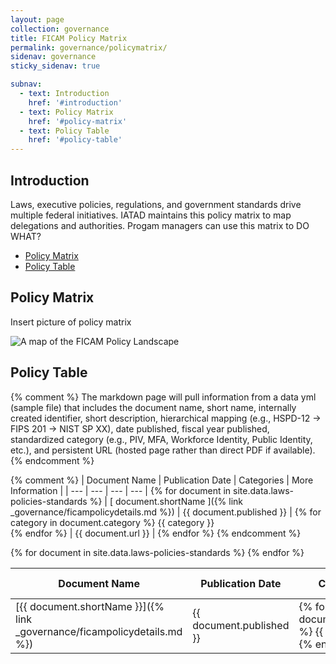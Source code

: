 ```yaml
---
layout: page
collection: governance
title: FICAM Policy Matrix
permalink: governance/policymatrix/
sidenav: governance
sticky_sidenav: true

subnav:
  - text: Introduction
    href: '#introduction'
  - text: Policy Matrix
    href: '#policy-matrix'
  - text: Policy Table
    href: '#policy-table'
---
```


## Introduction

Laws, executive policies, regulations, and government standards drive multiple federal initiatives. IATAD maintains this policy matrix to map delegations and authorities. Progam managers can use this matrix to DO WHAT?

* [Policy Matrix](#policy-matrix)
* [Policy Table](#policy-table)

## Policy Matrix

Insert picture of policy matrix

<img src="{{site.baseurl}}/assets/img/ficam-policy-landscape-map.png" alt="A map of the FICAM Policy Landscape">

## Policy Table

{% comment %}
The markdown page will pull information from a data yml (sample file) that includes the document name, short name, internally created identifier, short description, hierarchical  mapping (e.g., HSPD-12 -> FIPS 201 -> NIST SP XX), date published, fiscal year published, standardized category (e.g., PIV, MFA, Workforce Identity, Public Identity, etc.), and persistent URL (hosted page rather than direct PDF if available). 
{% endcomment %}

{% comment %}
| Document Name | Publication Date | Categories | More Information |
| --- | --- | --- | --- |
{% for document in site.data.laws-policies-standards %}
| [ document.shortName ]({% link _governance/ficampolicydetails.md %}) | {{ document.published }} | {% for category in document.category %} {{ category }}<br> {% endfor %} | {{ document.url }} |
{% endfor %}
{% endcomment %}

<table class="usa-table--borderless">
  <thead class="usa-sr">
    <tr>
      <th id="pacs-table-heading-infra" scope="col">Document Name</th>
      <th id="pacs-table-heading-fipsstatus" scope="col">Publication Date</th>
      <th id="pacs-table-heading-validation" scope="col">Categories</th>
      <th id="pacs-table-heading-cardreader" scope="col">More Information</th>
    </tr>
  </thead>
  <tbody>
      {% for document in site.data.laws-policies-standards %}
          <tr>
            <td> [{{ document.shortName }}]({% link _governance/ficampolicydetails.md %}) </td>
            <td>{{ document.published }}</td>
            <td>
            {% for category in document.category %}
              {{ category }}<br>
            {% endfor %}
            </td>
            <td>{{ document.url }}</td>
          </tr>
      {% endfor %}
  </tbody>
</table>

